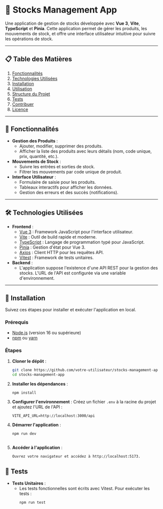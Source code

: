 # 🚀 Stocks Management App

Une application de gestion de stocks développée avec **Vue 3**, **Vite**, **TypeScript** et **Pinia**. Cette application permet de gérer les produits, les mouvements de stock, et offre une interface utilisateur intuitive pour suivre les opérations de stock.

---

## 📋 Table des Matières

1. [Fonctionnalités](#-fonctionnalités)
2. [Technologies Utilisées](#-technologies-utilisées)
3. [Installation](#-installation)
4. [Utilisation](#-utilisation)
5. [Structure du Projet](#-structure-du-projet)
6. [Tests](#-tests)
7. [Contribuer](#-contribuer)
8. [Licence](#-licence)

---

## 🌟 Fonctionnalités

- **Gestion des Produits** :
    - Ajouter, modifier, supprimer des produits.
    - Afficher la liste des produits avec leurs détails (nom, code unique, prix, quantité, etc.).
- **Mouvements de Stock** :
    - Suivre les entrées et sorties de stock.
    - Filtrer les mouvements par code unique de produit.
- **Interface Utilisateur** :
    - Formulaire de saisie pour les produits.
    - Tableaux interactifs pour afficher les données.
    - Gestion des erreurs et des succès (notifications).

---

## 🛠 Technologies Utilisées

- **Frontend** :
    - [Vue 3](https://vuejs.org/) : Framework JavaScript pour l'interface utilisateur.
    - [Vite](https://vitejs.dev/) : Outil de build rapide et moderne.
    - [TypeScript](https://www.typescriptlang.org/) : Langage de programmation typé pour JavaScript.
    - [Pinia](https://pinia.vuejs.org/) : Gestion d'état pour Vue 3.
    - [Axios](https://axios-http.com/) : Client HTTP pour les requêtes API.
    - [Vitest](https://vitest.dev/) : Framework de tests unitaires.
- **Backend** :
    - L'application suppose l'existence d'une API REST pour la gestion des stocks. L'URL de l'API est configurée via une variable d'environnement.

---

## 🚀 Installation

Suivez ces étapes pour installer et exécuter l'application en local.

### Prérequis

- [Node.js](https://nodejs.org/) (version 16 ou supérieure)
- [npm](https://www.npmjs.com/) ou [yarn](https://yarnpkg.com/)

### Étapes

1. **Cloner le dépôt** :
   ```bash
   git clone https://github.com/votre-utilisateur/stocks-management-app.git
   cd stocks-management-app
   
2. **Installer les dépendances** :
   ```bash
   npm install
   
3. **Configurer l'environnement** :
    Créez un fichier `.env` à la racine du projet et ajoutez l'URL de l'API :
    ```env
    VITE_API_URL=http://localhost:3000/api
   
4. **Démarrer l'application** :
   ```bash
   npm run dev
      
5. **Accéder à l'application** :
   ```bash
   Ouvrez votre navigateur et accédez à http://localhost:5173.

## 🧪 Tests

- **Tests Unitaires** :
    - Les tests fonctionnelles sont écrits avec Vitest. Pour exécuter les tests :
        ```bash
        npm run test

